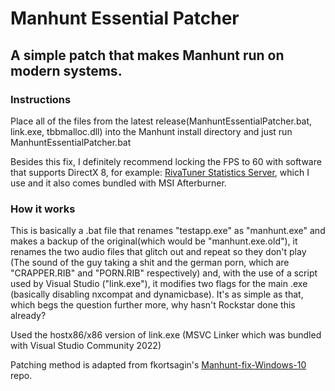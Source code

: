 # Manhunt Essential Patcher

## A simple patch that makes Manhunt run on modern systems.

### Instructions

Place all of the files from the latest release(ManhuntEssentialPatcher.bat, link.exe, tbbmalloc.dll) into the Manhunt install directory and just run ManhuntEssentialPatcher.bat

Besides this fix, I definitely recommend locking the FPS to 60 with software that supports DirectX 8, for example: [RivaTuner Statistics Server](https://www.guru3d.com/files-details/rtss-rivatuner-statistics-server-download.html), which I use and it also comes bundled with MSI Afterburner.

### How it works
This is basically a .bat file that renames "testapp.exe" as "manhunt.exe" and makes a backup of the original(which would be "manhunt.exe.old"), it renames the two audio files that glitch out and repeat so they don't play (The sound of the guy taking a shit and the german porn, which are "CRAPPER.RIB" and "PORN.RIB" respectively) and, with the use of a script used by Visual Studio ("link.exe"), it modifies two flags for the main .exe (basically disabling nxcompat and dynamicbase). It's as simple as that, which begs the question further more, why hasn't Rockstar done this already?

Used the hostx86/x86 version of link.exe (MSVC Linker which was bundled with Visual Studio Community 2022)

Patching method is adapted from fkortsagin's [Manhunt-fix-Windows-10](https://github.com/fkortsagin/Manhunt-fix-Windows-10) repo.
